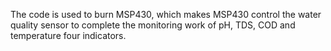 The code is used to burn MSP430, which makes MSP430 control the water quality sensor to complete the monitoring work of pH, TDS, COD and temperature four indicators.
